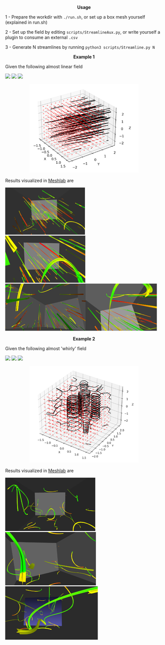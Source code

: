 <p align="center">
<b>Usage</b>
</p>

1 - Prepare the workdir with `./run.sh`, or set up a box mesh yourself (explained in run.sh)

2 - Set up the field by editing  `scripts/StreamlineAux.py`, or write yourself a plugin to consume an external `.csv`

3 - Generate N streamlines by running `python3 scripts/Streamline.py N`

<p align="center">
<b>Example 1</b>
</p>

Given the following almost linear field

<img src="https://render.githubusercontent.com/render/math?math=V_x= 0.01 sin(\pi x)  cos(\pi y) %2B\! 0.1">

<img src="https://render.githubusercontent.com/render/math?math=V_y=-0.01  cos(\pi  x) sin(\pi  y) %2B\! 0.1">

<img src="https://render.githubusercontent.com/render/math?math=V_z=0.1">

<p align="center">
<img src="gallery/linearSource/toy.png" width="350" title="hover text">
</p>

Results visualized in [Meshlab](https://www.meshlab.net/) are

<div><img src="gallery/linearSource/1.png" height="150"><img src="gallery/linearSource/2.png" height="150"><img src="gallery/linearSource/3.png" height="150"><img src="gallery/linearSource/4.png" height="150">
</div>

<p align="center">
<b>Example 2</b>
</p>

Given the following almost 'whirly' field

<img src="https://render.githubusercontent.com/render/math?math=V_x=  sin(\pi x)  cos(\pi y) %2B\! 0.1">

<img src="https://render.githubusercontent.com/render/math?math=V_y=- cos(\pi  x) sin(\pi  y) %2B\! 0.1">

<img src="https://render.githubusercontent.com/render/math?math=V_z=0.1">

<p align="center">
<img src="gallery/oscillating/toy.png" width="350" title="hover text">
</p>

Results visualized in [Meshlab](https://www.meshlab.net/) are

<div><img src="gallery/oscillating/1.png" height="170"><img src="gallery/oscillating/2.png" height="170"><img src="gallery/oscillating/3.png" height="170">
</div>


